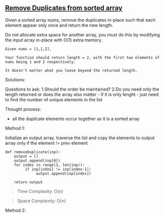 ## [Remove Duplicates from sorted array](https://leetcode.com/problems/remove-duplicates-from-sorted-array/description/)

Given a sorted array nums, remove the duplicates in-place such that each element appear only once and return the new length.

Do not allocate extra space for another array, you must do this by modifying the input array in-place with O(1) extra memory.

```
Given nums = [1,1,2],

Your function should return length = 2, with the first two elements of nums being 1 and 2 respectively.

It doesn't matter what you leave beyond the returned length.
```

Solutions:

Questions to ask:
1.Should the order be maintained?
2.Do you need only the length returned or does the array also matter - if it is only lenght - just need to find the number of unique elements in the list


Thought process:

- all the duplicate elements occur together as it is a sorted array

Method 1:

Initialize an output array.
traverse the list and copy the elements to output array only if the element != prev element

```
def removeDuplicate(inp):
    output = []
    output.append(inp[0])
    for index in range(1, len(inp)):
         if inp[index] != inp[index-1]:
              output.append(inp[index])
    
    return output
```
> Time Complexity: O(n)

> Space Complexity: O(n)

Method 2:

